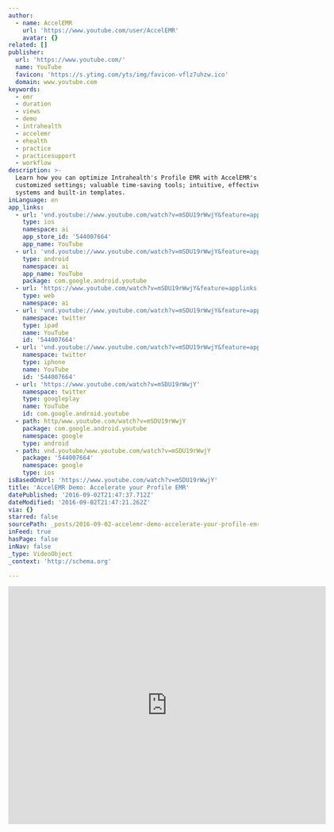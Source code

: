 ```yaml
---
author:
  - name: AccelEMR
    url: 'https://www.youtube.com/user/AccelEMR'
    avatar: {}
related: []
publisher:
  url: 'https://www.youtube.com/'
  name: YouTube
  favicon: 'https://s.ytimg.com/yts/img/favicon-vflz7uhzw.ico'
  domain: www.youtube.com
keywords:
  - emr
  - duration
  - views
  - demo
  - intrahealth
  - accelemr
  - ehealth
  - practice
  - practicesupport
  - workflow
description: >-
  Learn how you can optimize Intrahealth's Profile EMR with AccelEMR's
  customized settings; valuable time-saving tools; intuitive, effective workflow
  systems and built-in templates.
inLanguage: en
app_links:
  - url: 'vnd.youtube://www.youtube.com/watch?v=mSDU19rWwjY&feature=applinks'
    type: ios
    namespace: ai
    app_store_id: '544007664'
    app_name: YouTube
  - url: 'vnd.youtube://www.youtube.com/watch?v=mSDU19rWwjY&feature=applinks'
    type: android
    namespace: ai
    app_name: YouTube
    package: com.google.android.youtube
  - url: 'https://www.youtube.com/watch?v=mSDU19rWwjY&feature=applinks'
    type: web
    namespace: ai
  - url: 'vnd.youtube://www.youtube.com/watch?v=mSDU19rWwjY&feature=applinks'
    namespace: twitter
    type: ipad
    name: YouTube
    id: '544007664'
  - url: 'vnd.youtube://www.youtube.com/watch?v=mSDU19rWwjY&feature=applinks'
    namespace: twitter
    type: iphone
    name: YouTube
    id: '544007664'
  - url: 'https://www.youtube.com/watch?v=mSDU19rWwjY'
    namespace: twitter
    type: googleplay
    name: YouTube
    id: com.google.android.youtube
  - path: http/www.youtube.com/watch?v=mSDU19rWwjY
    package: com.google.android.youtube
    namespace: google
    type: android
  - path: vnd.youtube/www.youtube.com/watch?v=mSDU19rWwjY
    package: '544007664'
    namespace: google
    type: ios
isBasedOnUrl: 'https://www.youtube.com/watch?v=mSDU19rWwjY'
title: 'AccelEMR Demo: Accelerate your Profile EMR'
datePublished: '2016-09-02T21:47:37.712Z'
dateModified: '2016-09-02T21:47:21.262Z'
via: {}
starred: false
sourcePath: _posts/2016-09-02-accelemr-demo-accelerate-your-profile-emr.md
inFeed: true
hasPage: false
inNav: false
_type: VideoObject
_context: 'http://schema.org'

---
```

<iframe src="https://cdn.embedly.com/widgets/media.html?src=https%3A%2F%2Fwww.youtube.com%2Fembed%2FmSDU19rWwjY%3Ffeature%3Doembed&amp;url=http%3A%2F%2Fwww.youtube.com%2Fwatch%3Fv%3DmSDU19rWwjY&amp;image=https%3A%2F%2Fi.ytimg.com%2Fvi%2FmSDU19rWwjY%2Fhqdefault.jpg&amp;key=b7d04c9b404c499eba89ee7072e1c4f7&amp;type=text%2Fhtml&amp;schema=youtube" width="640" height="480" scrolling="no" frameborder="0" allowfullscreen="" style=""></iframe>